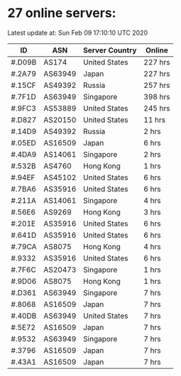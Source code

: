 # 27 online servers:

Latest update at: Sun Feb 09 17:10:10 UTC 2020

| ID | ASN | Server Country | Online |
| -- | --- | -------------- | ------ |
| #.D09B | AS174 | United States | 227 hrs |
| #.2A79 | AS63949 | Japan | 227 hrs |
| #.15CF | AS49392 | Russia | 257 hrs |
| #.7F1D | AS63949 | Singapore | 398 hrs |
| #.9FC3 | AS53889 | United States | 245 hrs |
| #.D827 | AS20150 | United States | 11 hrs |
| #.14D9 | AS49392 | Russia | 2 hrs |
| #.05ED | AS16509 | Japan | 6 hrs |
| #.4DA9 | AS14061 | Singapore | 2 hrs |
| #.532B | AS4760 | Hong Kong | 1 hrs |
| #.94EF | AS45102 | United States | 6 hrs |
| #.7BA6 | AS35916 | United States | 6 hrs |
| #.211A | AS14061 | Singapore | 4 hrs |
| #.56E6 | AS9269 | Hong Kong | 3 hrs |
| #.201E | AS35916 | United States | 6 hrs |
| #.641D | AS35916 | United States | 6 hrs |
| #.79CA | AS8075 | Hong Kong | 4 hrs |
| #.9332 | AS35916 | United States | 6 hrs |
| #.7F6C | AS20473 | Singapore | 1 hrs |
| #.9D06 | AS8075 | Hong Kong | 1 hrs |
| #.D361 | AS63949 | Singapore | 7 hrs |
| #.8068 | AS16509 | Japan | 7 hrs |
| #.40DB | AS63949 | United States | 7 hrs |
| #.5E72 | AS16509 | Japan | 7 hrs |
| #.9532 | AS63949 | Singapore | 7 hrs |
| #.3796 | AS16509 | Japan | 7 hrs |
| #.43A1 | AS16509 | Japan | 7 hrs |

